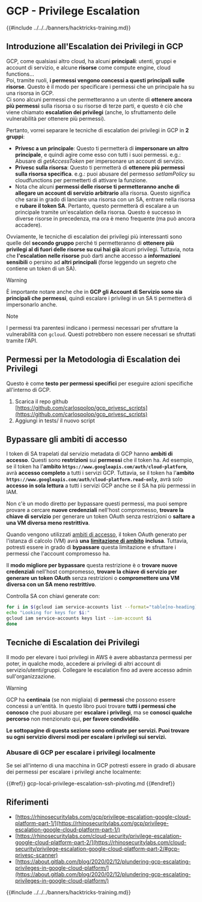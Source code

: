 # GCP - Privilege Escalation

{{#include ../../../banners/hacktricks-training.md}}

## Introduzione all'Escalation dei Privilegi in GCP <a href="#introduction-to-gcp-privilege-escalation" id="introduction-to-gcp-privilege-escalation"></a>

GCP, come qualsiasi altro cloud, ha alcuni **principali**: utenti, gruppi e account di servizio, e alcune **risorse** come compute engine, cloud functions…\
Poi, tramite ruoli, **i permessi vengono concessi a questi principali sulle risorse**. Questo è il modo per specificare i permessi che un principale ha su una risorsa in GCP.\
Ci sono alcuni permessi che permetteranno a un utente di **ottenere ancora più permessi** sulla risorsa o su risorse di terze parti, e questo è ciò che viene chiamato **escalation dei privilegi** (anche, lo sfruttamento delle vulnerabilità per ottenere più permessi).

Pertanto, vorrei separare le tecniche di escalation dei privilegi in GCP in **2 gruppi**:

- **Privesc a un principale**: Questo ti permetterà di **impersonare un altro principale**, e quindi agire come esso con tutti i suoi permessi. e.g.: Abusare di _getAccessToken_ per impersonare un account di servizio.
- **Privesc sulla risorsa**: Questo ti permetterà di **ottenere più permessi sulla risorsa specifica**. e.g.: puoi abusare del permesso _setIamPolicy_ su cloudfunctions per permetterti di attivare la funzione.
- Nota che alcuni **permessi delle risorse ti permetteranno anche di allegare un account di servizio arbitrario** alla risorsa. Questo significa che sarai in grado di lanciare una risorsa con un SA, entrare nella risorsa e **rubare il token SA**. Pertanto, questo permetterà di escalare a un principale tramite un'escalation della risorsa. Questo è successo in diverse risorse in precedenza, ma ora è meno frequente (ma può ancora accadere).

Ovviamente, le tecniche di escalation dei privilegi più interessanti sono quelle del **secondo gruppo** perché ti permetteranno di **ottenere più privilegi al di fuori delle risorse su cui hai già** alcuni privilegi. Tuttavia, nota che **l'escalation nelle risorse** può darti anche accesso a **informazioni sensibili** o persino ad **altri principali** (forse leggendo un segreto che contiene un token di un SA).

> [!WARNING]
> È importante notare anche che in **GCP gli Account di Servizio sono sia principali che permessi**, quindi escalare i privilegi in un SA ti permetterà di impersonarlo anche.

> [!NOTE]
> I permessi tra parentesi indicano i permessi necessari per sfruttare la vulnerabilità con `gcloud`. Questi potrebbero non essere necessari se sfruttati tramite l'API.

## Permessi per la Metodologia di Escalation dei Privilegi

Questo è come **testo per permessi specifici** per eseguire azioni specifiche all'interno di GCP.

1. Scarica il repo github [https://github.com/carlospolop/gcp_privesc_scripts](https://github.com/carlospolop/gcp_privesc_scripts)
2. Aggiungi in tests/ il nuovo script

## Bypassare gli ambiti di accesso <a href="#bypassing-access-scopes" id="bypassing-access-scopes"></a>

I token di SA trapelati dal servizio metadata di GCP hanno **ambiti di accesso**. Questi sono **restrizioni** sui **permessi** che il token ha. Ad esempio, se il token ha l'**ambito `https://www.googleapis.com/auth/cloud-platform`**, avrà **accesso completo** a tutti i servizi GCP. Tuttavia, se il token ha l'**ambito `https://www.googleapis.com/auth/cloud-platform.read-only`**, avrà solo **accesso in sola lettura** a tutti i servizi GCP anche se il SA ha più permessi in IAM.

Non c'è un modo diretto per bypassare questi permessi, ma puoi sempre provare a cercare **nuove credenziali** nell'host compromesso, **trovare la chiave di servizio** per generare un token OAuth senza restrizioni o **saltare a una VM diversa meno restrittiva**.

Quando vengono utilizzati [ambiti di accesso](https://cloud.google.com/compute/docs/access/service-accounts#accesscopesiam), il token OAuth generato per l'istanza di calcolo (VM) avrà **una** [**limitazione di ambito**](https://oauth.net/2/scope/) **inclusa**. Tuttavia, potresti essere in grado di **bypassare** questa limitazione e sfruttare i permessi che l'account compromesso ha.

Il **modo migliore per bypassare** questa restrizione è o **trovare nuove credenziali** nell'host compromesso, **trovare la chiave di servizio per generare un token OAuth** senza restrizioni o **compromettere una VM diversa con un SA meno restrittivo**.

Controlla SA con chiavi generate con:
```bash
for i in $(gcloud iam service-accounts list --format="table[no-heading](email)"); do
echo "Looking for keys for $i:"
gcloud iam service-accounts keys list --iam-account $i
done
```
## Tecniche di Escalation dei Privilegi

Il modo per elevare i tuoi privilegi in AWS è avere abbastanza permessi per poter, in qualche modo, accedere ai privilegi di altri account di servizio/utenti/gruppi. Collegare le escalation fino ad avere accesso admin sull'organizzazione.

> [!WARNING]
> GCP ha **centinaia** (se non migliaia) di **permessi** che possono essere concessi a un'entità. In questo libro puoi trovare **tutti i permessi che conosco** che puoi abusare per **escalare i privilegi**, ma se **conosci qualche percorso** non menzionato qui, **per favore condividilo**.

**Le sottopagine di questa sezione sono ordinate per servizi. Puoi trovare su ogni servizio diversi modi per escalare i privilegi sui servizi.**

### Abusare di GCP per escalare i privilegi localmente

Se sei all'interno di una macchina in GCP potresti essere in grado di abusare dei permessi per escalare i privilegi anche localmente:

{{#ref}}
gcp-local-privilege-escalation-ssh-pivoting.md
{{#endref}}

## Riferimenti

- [https://rhinosecuritylabs.com/gcp/privilege-escalation-google-cloud-platform-part-1/](https://rhinosecuritylabs.com/gcp/privilege-escalation-google-cloud-platform-part-1/)
- [https://rhinosecuritylabs.com/cloud-security/privilege-escalation-google-cloud-platform-part-2/](https://rhinosecuritylabs.com/cloud-security/privilege-escalation-google-cloud-platform-part-2/#gcp-privesc-scanner)
- [https://about.gitlab.com/blog/2020/02/12/plundering-gcp-escalating-privileges-in-google-cloud-platform/](https://about.gitlab.com/blog/2020/02/12/plundering-gcp-escalating-privileges-in-google-cloud-platform/)

{{#include ../../../banners/hacktricks-training.md}}
